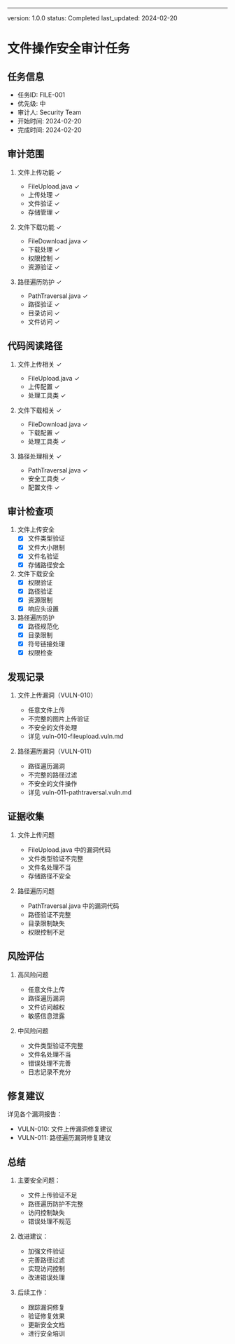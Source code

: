 ---
version: 1.0.0
status: Completed
last_updated: 2024-02-20

# 文件操作安全审计任务

## 任务信息
- 任务ID: FILE-001
- 优先级: 中
- 审计人: Security Team
- 开始时间: 2024-02-20
- 完成时间: 2024-02-20

## 审计范围
1. 文件上传功能 ✓
   - FileUpload.java ✓
   - 上传处理 ✓
   - 文件验证 ✓
   - 存储管理 ✓

2. 文件下载功能 ✓
   - FileDownload.java ✓
   - 下载处理 ✓
   - 权限控制 ✓
   - 资源验证 ✓

3. 路径遍历防护 ✓
   - PathTraversal.java ✓
   - 路径验证 ✓
   - 目录访问 ✓
   - 文件访问 ✓

## 代码阅读路径
1. 文件上传相关 ✓
   - FileUpload.java ✓
   - 上传配置 ✓
   - 处理工具类 ✓

2. 文件下载相关 ✓
   - FileDownload.java ✓
   - 下载配置 ✓
   - 处理工具类 ✓

3. 路径处理相关 ✓
   - PathTraversal.java ✓
   - 安全工具类 ✓
   - 配置文件 ✓

## 审计检查项
1. 文件上传安全
   - [x] 文件类型验证
   - [x] 文件大小限制
   - [x] 文件名验证
   - [x] 存储路径安全

2. 文件下载安全
   - [x] 权限验证
   - [x] 路径验证
   - [x] 资源限制
   - [x] 响应头设置

3. 路径遍历防护
   - [x] 路径规范化
   - [x] 目录限制
   - [x] 符号链接处理
   - [x] 权限检查

## 发现记录
1. 文件上传漏洞（VULN-010）
   - 任意文件上传
   - 不完整的图片上传验证
   - 不安全的文件处理
   - 详见 vuln-010-fileupload.vuln.md

2. 路径遍历漏洞（VULN-011）
   - 路径遍历漏洞
   - 不完整的路径过滤
   - 不安全的文件操作
   - 详见 vuln-011-pathtraversal.vuln.md

## 证据收集
1. 文件上传问题
   - FileUpload.java 中的漏洞代码
   - 文件类型验证不完整
   - 文件名处理不当
   - 存储路径不安全

2. 路径遍历问题
   - PathTraversal.java 中的漏洞代码
   - 路径验证不完整
   - 目录限制缺失
   - 权限控制不足

## 风险评估
1. 高风险问题
   - 任意文件上传
   - 路径遍历漏洞
   - 文件访问越权
   - 敏感信息泄露

2. 中风险问题
   - 文件类型验证不完整
   - 文件名处理不当
   - 错误处理不完善
   - 日志记录不充分

## 修复建议
详见各个漏洞报告：
- VULN-010: 文件上传漏洞修复建议
- VULN-011: 路径遍历漏洞修复建议

## 总结
1. 主要安全问题：
   - 文件上传验证不足
   - 路径遍历防护不完整
   - 访问控制缺失
   - 错误处理不规范

2. 改进建议：
   - 加强文件验证
   - 完善路径过滤
   - 实现访问控制
   - 改进错误处理

3. 后续工作：
   - 跟踪漏洞修复
   - 验证修复效果
   - 更新安全文档
   - 进行安全培训 